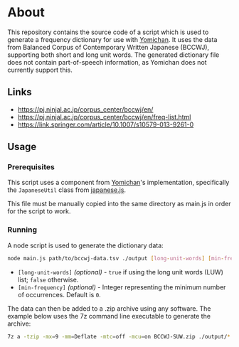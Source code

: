 # About

This repository contains the source code of a script which is used to generate a frequency dictionary for use with [Yomichan](https://github.com/FooSoft/yomichan).
It uses the data from Balanced Corpus of Contemporary Written Japanese (BCCWJ), supporting both short and long unit words.
The generated dictionary file does not contain part-of-speech information, as Yomichan does not currently support this.

## Links

* https://pj.ninjal.ac.jp/corpus_center/bccwj/en/
* https://pj.ninjal.ac.jp/corpus_center/bccwj/en/freq-list.html
* https://link.springer.com/article/10.1007/s10579-013-9261-0

## Usage

### Prerequisites

This script uses a component from [Yomichan](https://github.com/FooSoft/yomichan)'s implementation,
specifically the `JapaneseUtil` class from [japanese.js](https://github.com/FooSoft/yomichan/blob/master/ext/mixed/js/japanese.js).

This file must be manually copied into the same directory as main.js in order for the script to work.

### Running

A node script is used to generate the dictionary data:

```sh
node main.js path/to/bccwj-data.tsv ./output [long-unit-words] [min-frequency]
```

* `[long-unit-words]` _(optional)_ - `true` if using the long unit words (LUW) list; `false` otherwise.
* `[min-frequency]` _(optional)_ - Integer representing the minimum number of occurrences. Default is `0`.

The data can then be added to a .zip archive using any software.
The example below uses the 7z command line executable to generate the archive:

```sh
7z a -tzip -mx=9 -mm=Deflate -mtc=off -mcu=on BCCWJ-SUW.zip ./output/*.json
```
